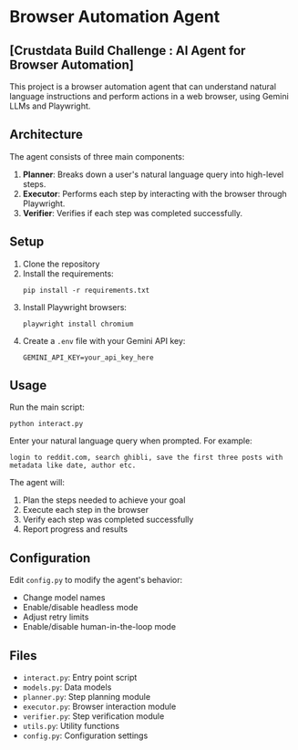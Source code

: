 # Browser Automation Agent

## [Crustdata Build Challenge : AI Agent for Browser Automation]

This project is a browser automation agent that can understand natural language instructions and perform actions in a web browser, using Gemini LLMs and Playwright.

## Architecture

The agent consists of three main components:

1. **Planner**: Breaks down a user's natural language query into high-level steps.
2. **Executor**: Performs each step by interacting with the browser through Playwright.
3. **Verifier**: Verifies if each step was completed successfully.

## Setup

1. Clone the repository
2. Install the requirements:
   ```
   pip install -r requirements.txt
   ```
3. Install Playwright browsers:
   ```
   playwright install chromium
   ```
4. Create a `.env` file with your Gemini API key:
   ```
   GEMINI_API_KEY=your_api_key_here
   ```

## Usage

Run the main script:
```
python interact.py
```

Enter your natural language query when prompted. For example:
```
login to reddit.com, search ghibli, save the first three posts with metadata like date, author etc.
```

The agent will:
1. Plan the steps needed to achieve your goal
2. Execute each step in the browser
3. Verify each step was completed successfully
4. Report progress and results

## Configuration

Edit `config.py` to modify the agent's behavior:
- Change model names
- Enable/disable headless mode
- Adjust retry limits
- Enable/disable human-in-the-loop mode

## Files

- `interact.py`: Entry point script
- `models.py`: Data models
- `planner.py`: Step planning module
- `executor.py`: Browser interaction module
- `verifier.py`: Step verification module
- `utils.py`: Utility functions
- `config.py`: Configuration settings 